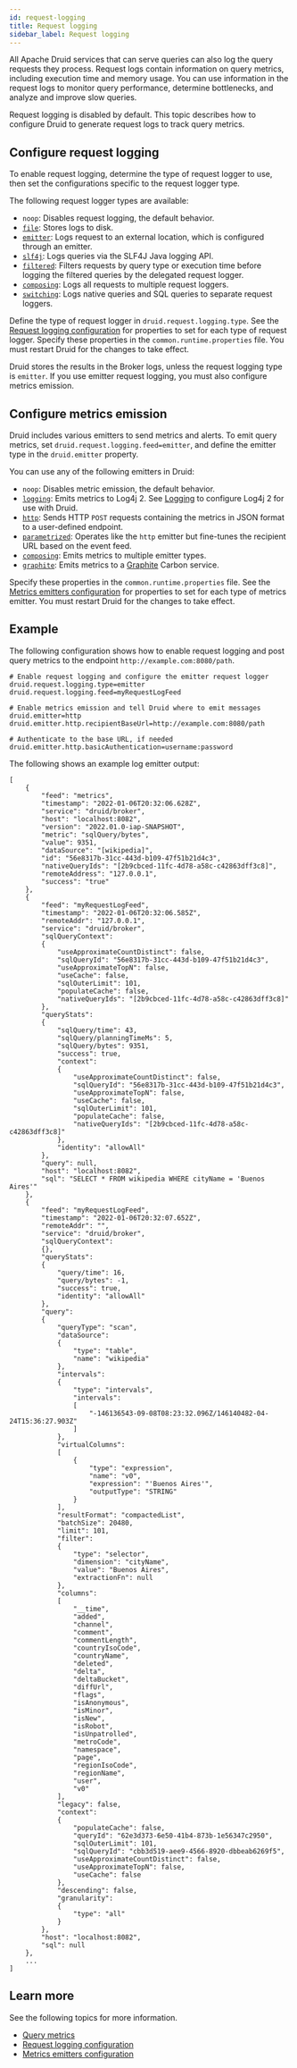 ```yaml
---
id: request-logging
title: Request logging
sidebar_label: Request logging
---
```


<!--
  ~ Licensed to the Apache Software Foundation (ASF) under one
  ~ or more contributor license agreements.  See the NOTICE file
  ~ distributed with this work for additional information
  ~ regarding copyright ownership.  The ASF licenses this file
  ~ to you under the Apache License, Version 2.0 (the
  ~ "License"); you may not use this file except in compliance
  ~ with the License.  You may obtain a copy of the License at
  ~
  ~   http://www.apache.org/licenses/LICENSE-2.0
  ~
  ~ Unless required by applicable law or agreed to in writing,
  ~ software distributed under the License is distributed on an
  ~ "AS IS" BASIS, WITHOUT WARRANTIES OR CONDITIONS OF ANY
  ~ KIND, either express or implied.  See the License for the
  ~ specific language governing permissions and limitations
  ~ under the License.
  -->

All Apache Druid services that can serve queries can also log the query requests they process.
Request logs contain information on query metrics, including execution time and memory usage.
You can use information in the request logs to monitor query performance, determine bottlenecks, and analyze and improve slow queries.

Request logging is disabled by default.
This topic describes how to configure Druid to generate request logs to track query metrics.

## Configure request logging

To enable request logging, determine the type of request logger to use, then set the configurations specific to the request logger type.

The following request logger types are available:

- `noop`: Disables request logging, the default behavior.
- [`file`](./../configuration/index.md#file-request-logging): Stores logs to disk.
- [`emitter`](./../configuration/index.md#emitter-request-logging): Logs request to an external location, which is configured through an emitter.
- [`slf4j`](./../configuration/index.md#slf4j-request-logging): Logs queries via the SLF4J Java logging API.
- [`filtered`](./../configuration/index.md#filtered-request-logging): Filters requests by query type or execution time before logging the filtered queries by the delegated request logger.
- [`composing`](./../configuration/index.md#composing-request-logging): Logs all requests to multiple request loggers.
- [`switching`](./../configuration/index.md#switching-request-logging): Logs native queries and SQL queries to separate request loggers.

Define the type of request logger in `druid.request.logging.type`.
See the [Request logging configuration](./../configuration/index.md#request-logging) for properties to set for each type of request logger.
Specify these properties in the `common.runtime.properties` file.
You must restart Druid for the changes to take effect.

Druid stores the results in the Broker logs, unless the request logging type is `emitter`.
If you use emitter request logging, you must also configure metrics emission.

## Configure metrics emission

Druid includes various emitters to send metrics and alerts. 
To emit query metrics, set `druid.request.logging.feed=emitter`, and define the emitter type in the `druid.emitter` property.

You can use any of the following emitters in Druid:

- `noop`: Disables metric emission, the default behavior.
- [`logging`](./../configuration/index.md#logging-emitter-module): Emits metrics to Log4j 2. See [Logging](./../configuration/logging.md) to configure Log4j 2 for use with Druid.
- [`http`](./../configuration/index.md#http-emitter-module): Sends HTTP `POST` requests containing the metrics in JSON format to a user-defined endpoint.
- [`parametrized`](./../configuration/index.md#parametrized-http-emitter-module): Operates like the `http` emitter but fine-tunes the recipient URL based on the event feed.
- [`composing`](./../configuration/index.md#composing-emitter-module): Emits metrics to multiple emitter types.
- [`graphite`](./../configuration/index.md#graphite-emitter): Emits metrics to a [Graphite](https://graphiteapp.org/) Carbon service.

Specify these properties in the `common.runtime.properties` file.
See the [Metrics emitters configuration](./../configuration/index.md#metrics-emitters) for properties to set for each type of metrics emitter.
You must restart Druid for the changes to take effect.


## Example

The following configuration shows how to enable request logging and post query metrics to the endpoint `http://example.com:8080/path`.
```
# Enable request logging and configure the emitter request logger
druid.request.logging.type=emitter
druid.request.logging.feed=myRequestLogFeed

# Enable metrics emission and tell Druid where to emit messages
druid.emitter=http
druid.emitter.http.recipientBaseUrl=http://example.com:8080/path

# Authenticate to the base URL, if needed
druid.emitter.http.basicAuthentication=username:password
```

The following shows an example log emitter output:
```
[
    {
        "feed": "metrics",
        "timestamp": "2022-01-06T20:32:06.628Z",
        "service": "druid/broker",
        "host": "localhost:8082",
        "version": "2022.01.0-iap-SNAPSHOT",
        "metric": "sqlQuery/bytes",
        "value": 9351,
        "dataSource": "[wikipedia]",
        "id": "56e8317b-31cc-443d-b109-47f51b21d4c3",
        "nativeQueryIds": "[2b9cbced-11fc-4d78-a58c-c42863dff3c8]",
        "remoteAddress": "127.0.0.1",
        "success": "true"
    },
    {
        "feed": "myRequestLogFeed",
        "timestamp": "2022-01-06T20:32:06.585Z",
        "remoteAddr": "127.0.0.1",
        "service": "druid/broker",
        "sqlQueryContext":
        {
            "useApproximateCountDistinct": false,
            "sqlQueryId": "56e8317b-31cc-443d-b109-47f51b21d4c3",
            "useApproximateTopN": false,
            "useCache": false,
            "sqlOuterLimit": 101,
            "populateCache": false,
            "nativeQueryIds": "[2b9cbced-11fc-4d78-a58c-c42863dff3c8]"
        },
        "queryStats":
        {
            "sqlQuery/time": 43,
            "sqlQuery/planningTimeMs": 5,
            "sqlQuery/bytes": 9351,
            "success": true,
            "context":
            {
                "useApproximateCountDistinct": false,
                "sqlQueryId": "56e8317b-31cc-443d-b109-47f51b21d4c3",
                "useApproximateTopN": false,
                "useCache": false,
                "sqlOuterLimit": 101,
                "populateCache": false,
                "nativeQueryIds": "[2b9cbced-11fc-4d78-a58c-c42863dff3c8]"
            },
            "identity": "allowAll"
        },
        "query": null,
        "host": "localhost:8082",
        "sql": "SELECT * FROM wikipedia WHERE cityName = 'Buenos Aires'"
    },
    {
        "feed": "myRequestLogFeed",
        "timestamp": "2022-01-06T20:32:07.652Z",
        "remoteAddr": "",
        "service": "druid/broker",
        "sqlQueryContext":
        {},
        "queryStats":
        {
            "query/time": 16,
            "query/bytes": -1,
            "success": true,
            "identity": "allowAll"
        },
        "query":
        {
            "queryType": "scan",
            "dataSource":
            {
                "type": "table",
                "name": "wikipedia"
            },
            "intervals":
            {
                "type": "intervals",
                "intervals":
                [
                    "-146136543-09-08T08:23:32.096Z/146140482-04-24T15:36:27.903Z"
                ]
            },
            "virtualColumns":
            [
                {
                    "type": "expression",
                    "name": "v0",
                    "expression": "'Buenos Aires'",
                    "outputType": "STRING"
                }
            ],
            "resultFormat": "compactedList",
            "batchSize": 20480,
            "limit": 101,
            "filter":
            {
                "type": "selector",
                "dimension": "cityName",
                "value": "Buenos Aires",
                "extractionFn": null
            },
            "columns":
            [
                "__time",
                "added",
                "channel",
                "comment",
                "commentLength",
                "countryIsoCode",
                "countryName",
                "deleted",
                "delta",
                "deltaBucket",
                "diffUrl",
                "flags",
                "isAnonymous",
                "isMinor",
                "isNew",
                "isRobot",
                "isUnpatrolled",
                "metroCode",
                "namespace",
                "page",
                "regionIsoCode",
                "regionName",
                "user",
                "v0"
            ],
            "legacy": false,
            "context":
            {
                "populateCache": false,
                "queryId": "62e3d373-6e50-41b4-873b-1e56347c2950",
                "sqlOuterLimit": 101,
                "sqlQueryId": "cbb3d519-aee9-4566-8920-dbbeab6269f5",
                "useApproximateCountDistinct": false,
                "useApproximateTopN": false,
                "useCache": false
            },
            "descending": false,
            "granularity":
            {
                "type": "all"
            }
        },
        "host": "localhost:8082",
        "sql": null
    },
    ...
]
``` 

## Learn more

See the following topics for more information.
* [Query metrics](metrics.md#query-metrics)
* [Request logging configuration](./../configuration/index.md#request-logging)
* [Metrics emitters configuration](./../configuration/index.md#metrics-emitters) 

